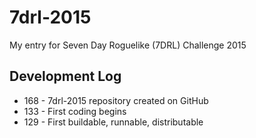 # 7drl-2015
My entry for Seven Day Roguelike (7DRL) Challenge 2015

## Development Log
* 168 - 7drl-2015 repository created on GitHub
* 133 - First coding begins
* 129 - First buildable, runnable, distributable
